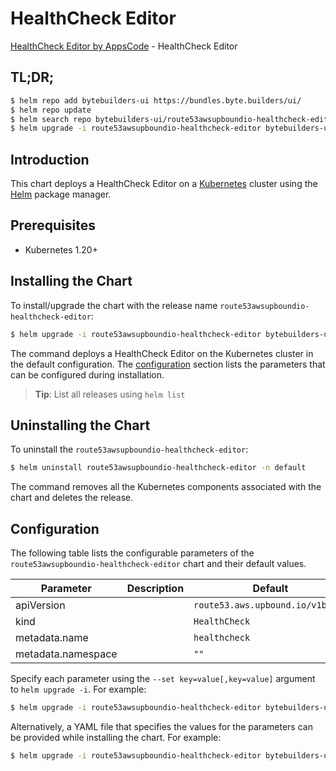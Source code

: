 # HealthCheck Editor

[HealthCheck Editor by AppsCode](https://byte.builders) - HealthCheck Editor

## TL;DR;

```bash
$ helm repo add bytebuilders-ui https://bundles.byte.builders/ui/
$ helm repo update
$ helm search repo bytebuilders-ui/route53awsupboundio-healthcheck-editor --version=v0.4.18
$ helm upgrade -i route53awsupboundio-healthcheck-editor bytebuilders-ui/route53awsupboundio-healthcheck-editor -n default --create-namespace --version=v0.4.18
```

## Introduction

This chart deploys a HealthCheck Editor on a [Kubernetes](http://kubernetes.io) cluster using the [Helm](https://helm.sh) package manager.

## Prerequisites

- Kubernetes 1.20+

## Installing the Chart

To install/upgrade the chart with the release name `route53awsupboundio-healthcheck-editor`:

```bash
$ helm upgrade -i route53awsupboundio-healthcheck-editor bytebuilders-ui/route53awsupboundio-healthcheck-editor -n default --create-namespace --version=v0.4.18
```

The command deploys a HealthCheck Editor on the Kubernetes cluster in the default configuration. The [configuration](#configuration) section lists the parameters that can be configured during installation.

> **Tip**: List all releases using `helm list`

## Uninstalling the Chart

To uninstall the `route53awsupboundio-healthcheck-editor`:

```bash
$ helm uninstall route53awsupboundio-healthcheck-editor -n default
```

The command removes all the Kubernetes components associated with the chart and deletes the release.

## Configuration

The following table lists the configurable parameters of the `route53awsupboundio-healthcheck-editor` chart and their default values.

|     Parameter      | Description |                   Default                   |
|--------------------|-------------|---------------------------------------------|
| apiVersion         |             | <code>route53.aws.upbound.io/v1beta1</code> |
| kind               |             | <code>HealthCheck</code>                    |
| metadata.name      |             | <code>healthcheck</code>                    |
| metadata.namespace |             | <code>""</code>                             |


Specify each parameter using the `--set key=value[,key=value]` argument to `helm upgrade -i`. For example:

```bash
$ helm upgrade -i route53awsupboundio-healthcheck-editor bytebuilders-ui/route53awsupboundio-healthcheck-editor -n default --create-namespace --version=v0.4.18 --set apiVersion=route53.aws.upbound.io/v1beta1
```

Alternatively, a YAML file that specifies the values for the parameters can be provided while
installing the chart. For example:

```bash
$ helm upgrade -i route53awsupboundio-healthcheck-editor bytebuilders-ui/route53awsupboundio-healthcheck-editor -n default --create-namespace --version=v0.4.18 --values values.yaml
```
